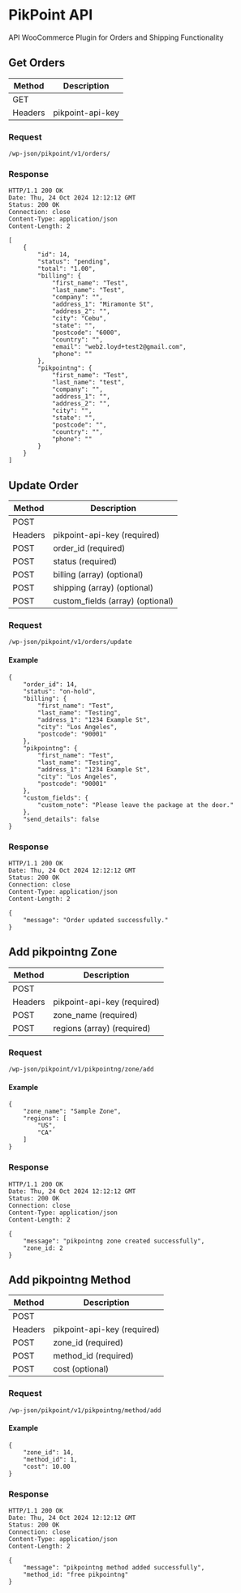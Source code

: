 # PikPoint API

API WooCommerce Plugin for Orders and Shipping Functionality


## Get Orders

| Method   | Description                              |
| -------- | ---------------------------------------- |
|   GET    |                                          |
| Headers  |          pikpoint-api-key                |

### Request

`/wp-json/pikpoint/v1/orders/`

### Response

    HTTP/1.1 200 OK
    Date: Thu, 24 Oct 2024 12:12:12 GMT
    Status: 200 OK
    Connection: close
    Content-Type: application/json
    Content-Length: 2

    [
        {
            "id": 14,
            "status": "pending",
            "total": "1.00",
            "billing": {
                "first_name": "Test",
                "last_name": "Test",
                "company": "",
                "address_1": "Miramonte St",
                "address_2": "",
                "city": "Cebu",
                "state": "",
                "postcode": "6000",
                "country": "",
                "email": "web2.loyd+test2@gmail.com",
                "phone": ""
            },
            "pikpointng": {
                "first_name": "Test",
                "last_name": "test",
                "company": "",
                "address_1": "",
                "address_2": "",
                "city": "",
                "state": "",
                "postcode": "",
                "country": "",
                "phone": ""
            }
        }
    ]

## Update Order

| Method   | Description                              |
| -------- | ---------------------------------------- |
|  POST    |                                          |
| Headers  |        pikpoint-api-key (required)       |
|  POST    |           order_id (required)            |
|  POST    |           status (required)              |
|  POST    |        billing (array) (optional)        |
|  POST    |        shipping (array) (optional)       |
|  POST    |      custom_fields (array) (optional)    |

### Request

`/wp-json/pikpoint/v1/orders/update`

#### Example

    {
        "order_id": 14,
        "status": "on-hold",
        "billing": {
            "first_name": "Test",
            "last_name": "Testing",
            "address_1": "1234 Example St",
            "city": "Los Angeles",
            "postcode": "90001"
        },
        "pikpointng": {
            "first_name": "Test",
            "last_name": "Testing",
            "address_1": "1234 Example St",
            "city": "Los Angeles",
            "postcode": "90001"
        },
        "custom_fields": {
            "custom_note": "Please leave the package at the door."
        },
        "send_details": false
    }

### Response

    HTTP/1.1 200 OK
    Date: Thu, 24 Oct 2024 12:12:12 GMT
    Status: 200 OK
    Connection: close
    Content-Type: application/json
    Content-Length: 2

    {
        "message": "Order updated successfully."
    }

## Add pikpointng Zone

| Method   | Description                              |
| -------- | ---------------------------------------- |
|  POST    |                                          |
| Headers  |        pikpoint-api-key (required)       |
|  POST    |          zone_name (required)            |
|  POST    |        regions (array) (required)        |

### Request

`/wp-json/pikpoint/v1/pikpointng/zone/add`

#### Example

    {
        "zone_name": "Sample Zone",
        "regions": [
            "US",
            "CA"
        ]
    }

### Response

    HTTP/1.1 200 OK
    Date: Thu, 24 Oct 2024 12:12:12 GMT
    Status: 200 OK
    Connection: close
    Content-Type: application/json
    Content-Length: 2

    {
        "message": "pikpointng zone created successfully",
        "zone_id: 2
    }

## Add pikpointng Method

| Method   | Description                              |
| -------- | ---------------------------------------- |
|  POST    |                                          |
| Headers  |        pikpoint-api-key (required)       |
|  POST    |          zone_id (required)              |
|  POST    |         method_id (required)             |
|  POST    |           cost (optional)                |

### Request

`/wp-json/pikpoint/v1/pikpointng/method/add`

#### Example

    {
        "zone_id": 14,
        "method_id": 1,
        "cost": 10.00
    }

### Response

    HTTP/1.1 200 OK
    Date: Thu, 24 Oct 2024 12:12:12 GMT
    Status: 200 OK
    Connection: close
    Content-Type: application/json
    Content-Length: 2

    {
        "message": "pikpointng method added successfully",
        "method_id: "free pikpointng"
    }
